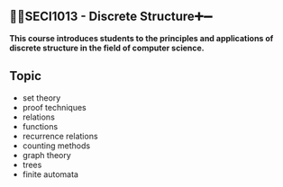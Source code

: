 <h2>🟰➗SECI1013 - Discrete Structure➕➖</h2>

**This course introduces students to the principles and applications of discrete structure in the field of computer science.**


## Topic

- set theory
- proof techniques
- relations
- functions
- recurrence relations
- counting methods
- graph theory
- trees
- finite automata


